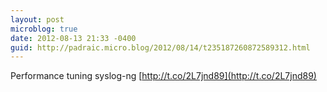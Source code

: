 ```yaml
---
layout: post
microblog: true
date: 2012-08-13 21:33 -0400
guid: http://padraic.micro.blog/2012/08/14/t235187260872589312.html
---
```

Performance tuning syslog-ng [http://t.co/2L7jnd89](http://t.co/2L7jnd89)
